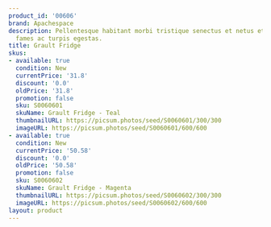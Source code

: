 ```yaml
---
product_id: '00606'
brand: Apachespace
description: Pellentesque habitant morbi tristique senectus et netus et malesuada
  fames ac turpis egestas.
title: Grault Fridge
skus:
- available: true
  condition: New
  currentPrice: '31.8'
  discount: '0.0'
  oldPrice: '31.8'
  promotion: false
  sku: S0060601
  skuName: Grault Fridge - Teal
  thumbnailURL: https://picsum.photos/seed/S0060601/300/300
  imageURL: https://picsum.photos/seed/S0060601/600/600
- available: true
  condition: New
  currentPrice: '50.58'
  discount: '0.0'
  oldPrice: '50.58'
  promotion: false
  sku: S0060602
  skuName: Grault Fridge - Magenta
  thumbnailURL: https://picsum.photos/seed/S0060602/300/300
  imageURL: https://picsum.photos/seed/S0060602/600/600
layout: product
---
```

